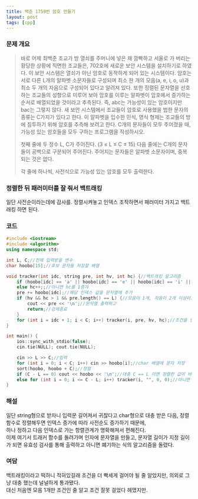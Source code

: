 ```yaml
---
title: 백준 1759번 암호 만들기
layout: post
tags: [cpp]
---
```

### 문제 개요
> 바로 어제 최백준 조교가 방 열쇠를 주머니에 넣은 채 깜빡하고 서울로 가 버리는 황당한 상황에 직면한 조교들은, 702호에 새로운 보안 시스템을 설치하기로 하였다. 이 보안 시스템은 열쇠가 아닌 암호로 동작하게 되어 있는 시스템이다.
> 암호는 서로 다른 L개의 알파벳 소문자들로 구성되며 최소 한 개의 모음(a, e, i, o, u)과 최소 두 개의 자음으로 구성되어 있다고 알려져 있다. 또한 정렬된 문자열을 선호하는 조교들의 성향으로 미루어 보아 암호를 이루는 알파벳이 암호에서 증가하는 순서로 배열되었을 것이라고 추측된다. 즉, abc는 가능성이 있는 암호이지만 bac는 그렇지 않다.
> 새 보안 시스템에서 조교들이 암호로 사용했을 법한 문자의 종류는 C가지가 있다고 한다. 이 알파벳을 입수한 민식, 영식 형제는 조교들의 방에 침투하기 위해 암호를 추측해 보려고 한다. C개의 문자들이 모두 주어졌을 때, 가능성 있는 암호들을 모두 구하는 프로그램을 작성하시오.
> 
> 첫째 줄에 두 정수 L, C가 주어진다. (3 ≤ L ≤ C ≤ 15) 다음 줄에는 C개의 문자들이 공백으로 구분되어 주어진다. 주어지는 문자들은 알파벳 소문자이며, 중복되는 것은 없다.
> 
> 각 줄에 하나씩, 사전식으로 가능성 있는 암호를 모두 출력한다.

### 정렬한 뒤 패러미터를 잘 줘서 백트래킹
일단 사전순이라는데에 감사를. 정렬시켜놓고 인덱스 조작하면서 패러미터 가지고 백트래킹 하면 된다.
### 코드
```c++
#include <iostream>
#include <algorithm>
using namespace std;

int L, C;//전제 입력받을 변수
char hoobo[15];//후보 문자들 저장할 배열

void tracker(int idc, string pre, int hv, int hc) {//백트래킹 알고리즘
	if (hoobo[idc] == 'a' || hoobo[idc] == 'e' || hoobo[idc] == 'i' || hoobo[idc] == 'o' || hoobo[idc] == 'u') hv++;//인덱스에 해당하는 값이 모음이면 hv를 1 증가
	else hc++;;//아니면 hc를 1증가
	pre += hoobo[idc];//해당 인덱스 값을 문자열에 추가
	if (hv && hc > 1 && pre.length() == L) {//모음이 1개, 자음이 2개 이상이고 문자열 길이가 L에 도달하면
		cout << pre << '\n';//문자열 출력하고
		return;//강제종료
	}
	for (int i = idc + 1; i < C; i++) tracker(i, pre, hv, hc);//조건을 만족하지 못한경우 다음 인덱스들에 대해 인자들 값으로 돌림
}

int main() {
	ios::sync_with_stdio(false);
	cin.tie(NULL); cout.tie(NULL);

	cin >> L >> C;//입력
	for (int i = 0; i < C; i++) cin >> hoobo[i];//char 배열에 문자 저장
	sort(hoobo, hoobo + C);//정렬
	if (C - L == 0) cout << hoobo << '\n';//대충 C == L 이면 정렬한 값이 바로 답일 거니까 출력해주고
	else for (int i = 0; i <= C - L; i++) tracker(i, "", 0, 0);//아니면 트래킹 알고리즘을 돌리는데 어차피 사전순으로 돌리는거라 첫 인덱스가 C - L보다 작으면 안되니 저렇게 해줬다
}
```
### 해설
일단 string형으로 받자니 입력문 길어져서 귀찮다고 char형으로 대충 받은 다음, 정렬 함수로 정렬해두면 인덱스 증가에 따라 사전순도 증가하기 때문에,  
하나 정하고 다음 인덱스로 가는 항렬관계가 명확해져서 편해진다.  
이제 여기서 트래커 함수를 돌려가며 인자에 문자열을 만들고, 문자열 길이가 지정 길이가 되면 유효성 검사를 통해 출력하고 아니면 폐기하는 식의 알고리즘을 돌렸다.
### 여담
백트래킹이라고 떡하니 적혀있길래 조건을 더 빡세게 걸어야 될 줄 알았지만, 의외로 그냥 대충 했는데 널널하게 통과됐다.  
대신 처음엔 모음 1개만 조건인 줄 알고 조건 잘못 걸었다 헤맸지만.
